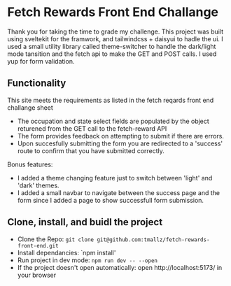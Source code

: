# Fetch Rewards Front End Challange 

Thank you for taking the time to grade my challenge. This project was built using sveltekit for the framwork, and tailwindcss + daisyui to hadle the ui. I used a small utility library called theme-switcher to handle the dark/light mode tansition and the fetch api to make the GET and POST calls. I used yup for form validation.

## Functionality
This site meets the requirements as listed in the fetch reqards front end challange sheet
 - The occupation and state select fields are populated by the object returened from the GET call to the fetch-reward API
 - The form provides feedback on attempting to submit if there are errors. 
 - Upon succesfully submitting the form you are redirected to a 'success' route to confirm that you have submitted correctly. 

Bonus features: 
 - I added a theme changing feature just to switch between 'light' and 'dark' themes.
 - I added a small navbar to navigate between the success page and the form since I added a page to show successfull form submission.

## Clone, install, and buidl the project

 - Clone the Repo: `git clone git@github.com:tmallz/fetch-rewards-front-end.git` 
 - Install dependancies: `npm install'
 - Run project in dev mode: `npm run dev -- --open `
 - If the project doesn't open automatically: open http://localhost:5173/ in your browser 
